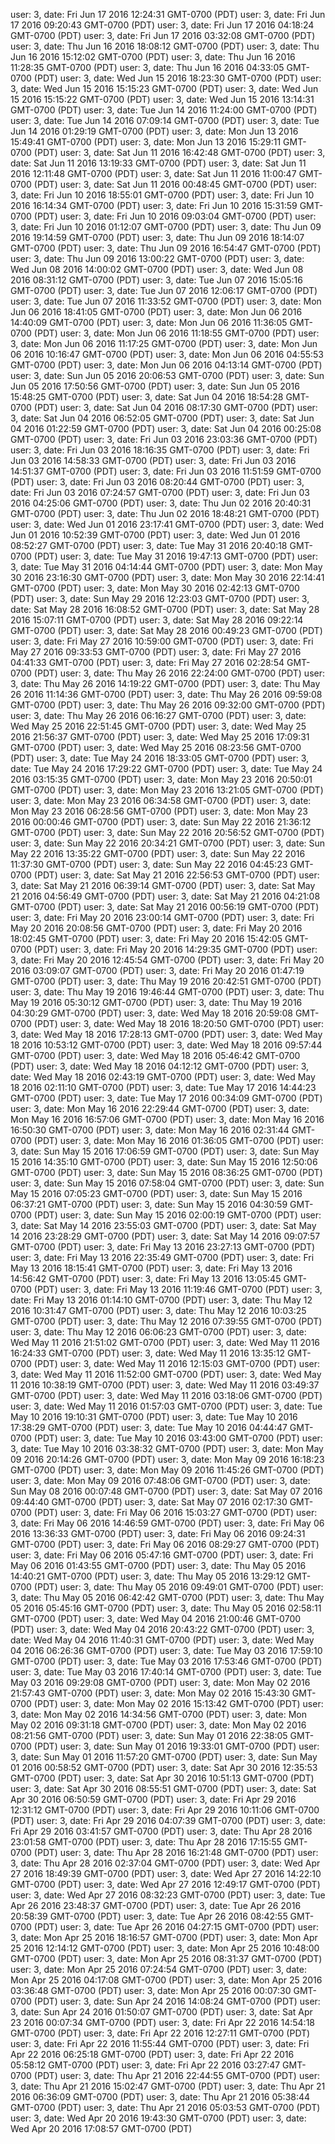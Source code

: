 user: 3, date: Fri Jun 17 2016 12:24:31 GMT-0700 (PDT)
user: 3, date: Fri Jun 17 2016 09:20:43 GMT-0700 (PDT)
user: 3, date: Fri Jun 17 2016 04:18:24 GMT-0700 (PDT)
user: 3, date: Fri Jun 17 2016 03:32:08 GMT-0700 (PDT)
user: 3, date: Thu Jun 16 2016 18:08:12 GMT-0700 (PDT)
user: 3, date: Thu Jun 16 2016 15:12:02 GMT-0700 (PDT)
user: 3, date: Thu Jun 16 2016 11:28:35 GMT-0700 (PDT)
user: 3, date: Thu Jun 16 2016 04:33:05 GMT-0700 (PDT)
user: 3, date: Wed Jun 15 2016 18:23:30 GMT-0700 (PDT)
user: 3, date: Wed Jun 15 2016 15:15:23 GMT-0700 (PDT)
user: 3, date: Wed Jun 15 2016 15:15:22 GMT-0700 (PDT)
user: 3, date: Wed Jun 15 2016 13:14:31 GMT-0700 (PDT)
user: 3, date: Tue Jun 14 2016 11:24:00 GMT-0700 (PDT)
user: 3, date: Tue Jun 14 2016 07:09:14 GMT-0700 (PDT)
user: 3, date: Tue Jun 14 2016 01:29:19 GMT-0700 (PDT)
user: 3, date: Mon Jun 13 2016 15:49:41 GMT-0700 (PDT)
user: 3, date: Mon Jun 13 2016 15:29:11 GMT-0700 (PDT)
user: 3, date: Sat Jun 11 2016 16:42:48 GMT-0700 (PDT)
user: 3, date: Sat Jun 11 2016 13:19:33 GMT-0700 (PDT)
user: 3, date: Sat Jun 11 2016 12:11:48 GMT-0700 (PDT)
user: 3, date: Sat Jun 11 2016 11:00:47 GMT-0700 (PDT)
user: 3, date: Sat Jun 11 2016 00:48:45 GMT-0700 (PDT)
user: 3, date: Fri Jun 10 2016 18:55:01 GMT-0700 (PDT)
user: 3, date: Fri Jun 10 2016 16:14:34 GMT-0700 (PDT)
user: 3, date: Fri Jun 10 2016 15:31:59 GMT-0700 (PDT)
user: 3, date: Fri Jun 10 2016 09:03:04 GMT-0700 (PDT)
user: 3, date: Fri Jun 10 2016 01:12:07 GMT-0700 (PDT)
user: 3, date: Thu Jun 09 2016 19:14:59 GMT-0700 (PDT)
user: 3, date: Thu Jun 09 2016 18:14:07 GMT-0700 (PDT)
user: 3, date: Thu Jun 09 2016 16:54:47 GMT-0700 (PDT)
user: 3, date: Thu Jun 09 2016 13:00:22 GMT-0700 (PDT)
user: 3, date: Wed Jun 08 2016 14:00:02 GMT-0700 (PDT)
user: 3, date: Wed Jun 08 2016 08:31:12 GMT-0700 (PDT)
user: 3, date: Tue Jun 07 2016 15:05:16 GMT-0700 (PDT)
user: 3, date: Tue Jun 07 2016 12:06:17 GMT-0700 (PDT)
user: 3, date: Tue Jun 07 2016 11:33:52 GMT-0700 (PDT)
user: 3, date: Mon Jun 06 2016 18:41:05 GMT-0700 (PDT)
user: 3, date: Mon Jun 06 2016 14:40:09 GMT-0700 (PDT)
user: 3, date: Mon Jun 06 2016 11:36:05 GMT-0700 (PDT)
user: 3, date: Mon Jun 06 2016 11:18:55 GMT-0700 (PDT)
user: 3, date: Mon Jun 06 2016 11:17:25 GMT-0700 (PDT)
user: 3, date: Mon Jun 06 2016 10:16:47 GMT-0700 (PDT)
user: 3, date: Mon Jun 06 2016 04:55:53 GMT-0700 (PDT)
user: 3, date: Mon Jun 06 2016 04:13:14 GMT-0700 (PDT)
user: 3, date: Sun Jun 05 2016 20:06:53 GMT-0700 (PDT)
user: 3, date: Sun Jun 05 2016 17:50:56 GMT-0700 (PDT)
user: 3, date: Sun Jun 05 2016 15:48:25 GMT-0700 (PDT)
user: 3, date: Sat Jun 04 2016 18:54:28 GMT-0700 (PDT)
user: 3, date: Sat Jun 04 2016 08:17:30 GMT-0700 (PDT)
user: 3, date: Sat Jun 04 2016 06:52:05 GMT-0700 (PDT)
user: 3, date: Sat Jun 04 2016 01:22:59 GMT-0700 (PDT)
user: 3, date: Sat Jun 04 2016 00:25:08 GMT-0700 (PDT)
user: 3, date: Fri Jun 03 2016 23:03:36 GMT-0700 (PDT)
user: 3, date: Fri Jun 03 2016 18:16:35 GMT-0700 (PDT)
user: 3, date: Fri Jun 03 2016 14:58:33 GMT-0700 (PDT)
user: 3, date: Fri Jun 03 2016 14:51:37 GMT-0700 (PDT)
user: 3, date: Fri Jun 03 2016 11:51:59 GMT-0700 (PDT)
user: 3, date: Fri Jun 03 2016 08:20:44 GMT-0700 (PDT)
user: 3, date: Fri Jun 03 2016 07:24:57 GMT-0700 (PDT)
user: 3, date: Fri Jun 03 2016 04:25:06 GMT-0700 (PDT)
user: 3, date: Thu Jun 02 2016 20:40:31 GMT-0700 (PDT)
user: 3, date: Thu Jun 02 2016 18:48:21 GMT-0700 (PDT)
user: 3, date: Wed Jun 01 2016 23:17:41 GMT-0700 (PDT)
user: 3, date: Wed Jun 01 2016 10:52:39 GMT-0700 (PDT)
user: 3, date: Wed Jun 01 2016 08:52:27 GMT-0700 (PDT)
user: 3, date: Tue May 31 2016 20:40:18 GMT-0700 (PDT)
user: 3, date: Tue May 31 2016 19:47:13 GMT-0700 (PDT)
user: 3, date: Tue May 31 2016 04:14:44 GMT-0700 (PDT)
user: 3, date: Mon May 30 2016 23:16:30 GMT-0700 (PDT)
user: 3, date: Mon May 30 2016 22:14:41 GMT-0700 (PDT)
user: 3, date: Mon May 30 2016 02:42:13 GMT-0700 (PDT)
user: 3, date: Sun May 29 2016 12:23:03 GMT-0700 (PDT)
user: 3, date: Sat May 28 2016 16:08:52 GMT-0700 (PDT)
user: 3, date: Sat May 28 2016 15:07:11 GMT-0700 (PDT)
user: 3, date: Sat May 28 2016 09:22:14 GMT-0700 (PDT)
user: 3, date: Sat May 28 2016 00:49:23 GMT-0700 (PDT)
user: 3, date: Fri May 27 2016 10:59:00 GMT-0700 (PDT)
user: 3, date: Fri May 27 2016 09:33:53 GMT-0700 (PDT)
user: 3, date: Fri May 27 2016 04:41:33 GMT-0700 (PDT)
user: 3, date: Fri May 27 2016 02:28:54 GMT-0700 (PDT)
user: 3, date: Thu May 26 2016 22:24:00 GMT-0700 (PDT)
user: 3, date: Thu May 26 2016 14:19:22 GMT-0700 (PDT)
user: 3, date: Thu May 26 2016 11:14:36 GMT-0700 (PDT)
user: 3, date: Thu May 26 2016 09:59:08 GMT-0700 (PDT)
user: 3, date: Thu May 26 2016 09:32:00 GMT-0700 (PDT)
user: 3, date: Thu May 26 2016 06:16:27 GMT-0700 (PDT)
user: 3, date: Wed May 25 2016 22:51:45 GMT-0700 (PDT)
user: 3, date: Wed May 25 2016 21:56:37 GMT-0700 (PDT)
user: 3, date: Wed May 25 2016 17:09:31 GMT-0700 (PDT)
user: 3, date: Wed May 25 2016 08:23:56 GMT-0700 (PDT)
user: 3, date: Tue May 24 2016 18:33:05 GMT-0700 (PDT)
user: 3, date: Tue May 24 2016 17:29:22 GMT-0700 (PDT)
user: 3, date: Tue May 24 2016 03:15:35 GMT-0700 (PDT)
user: 3, date: Mon May 23 2016 20:50:01 GMT-0700 (PDT)
user: 3, date: Mon May 23 2016 13:21:05 GMT-0700 (PDT)
user: 3, date: Mon May 23 2016 06:34:58 GMT-0700 (PDT)
user: 3, date: Mon May 23 2016 06:28:56 GMT-0700 (PDT)
user: 3, date: Mon May 23 2016 00:00:46 GMT-0700 (PDT)
user: 3, date: Sun May 22 2016 21:36:12 GMT-0700 (PDT)
user: 3, date: Sun May 22 2016 20:56:52 GMT-0700 (PDT)
user: 3, date: Sun May 22 2016 20:34:21 GMT-0700 (PDT)
user: 3, date: Sun May 22 2016 13:35:22 GMT-0700 (PDT)
user: 3, date: Sun May 22 2016 11:37:30 GMT-0700 (PDT)
user: 3, date: Sun May 22 2016 04:45:23 GMT-0700 (PDT)
user: 3, date: Sat May 21 2016 22:56:53 GMT-0700 (PDT)
user: 3, date: Sat May 21 2016 06:39:14 GMT-0700 (PDT)
user: 3, date: Sat May 21 2016 04:56:49 GMT-0700 (PDT)
user: 3, date: Sat May 21 2016 04:21:08 GMT-0700 (PDT)
user: 3, date: Sat May 21 2016 00:56:19 GMT-0700 (PDT)
user: 3, date: Fri May 20 2016 23:00:14 GMT-0700 (PDT)
user: 3, date: Fri May 20 2016 20:08:56 GMT-0700 (PDT)
user: 3, date: Fri May 20 2016 18:02:45 GMT-0700 (PDT)
user: 3, date: Fri May 20 2016 15:42:05 GMT-0700 (PDT)
user: 3, date: Fri May 20 2016 14:29:35 GMT-0700 (PDT)
user: 3, date: Fri May 20 2016 12:45:54 GMT-0700 (PDT)
user: 3, date: Fri May 20 2016 03:09:07 GMT-0700 (PDT)
user: 3, date: Fri May 20 2016 01:47:19 GMT-0700 (PDT)
user: 3, date: Thu May 19 2016 20:42:51 GMT-0700 (PDT)
user: 3, date: Thu May 19 2016 19:46:44 GMT-0700 (PDT)
user: 3, date: Thu May 19 2016 05:30:12 GMT-0700 (PDT)
user: 3, date: Thu May 19 2016 04:30:29 GMT-0700 (PDT)
user: 3, date: Wed May 18 2016 20:59:08 GMT-0700 (PDT)
user: 3, date: Wed May 18 2016 18:20:50 GMT-0700 (PDT)
user: 3, date: Wed May 18 2016 17:28:13 GMT-0700 (PDT)
user: 3, date: Wed May 18 2016 10:53:12 GMT-0700 (PDT)
user: 3, date: Wed May 18 2016 09:57:44 GMT-0700 (PDT)
user: 3, date: Wed May 18 2016 05:46:42 GMT-0700 (PDT)
user: 3, date: Wed May 18 2016 04:12:12 GMT-0700 (PDT)
user: 3, date: Wed May 18 2016 02:43:19 GMT-0700 (PDT)
user: 3, date: Wed May 18 2016 02:11:10 GMT-0700 (PDT)
user: 3, date: Tue May 17 2016 14:44:23 GMT-0700 (PDT)
user: 3, date: Tue May 17 2016 00:34:09 GMT-0700 (PDT)
user: 3, date: Mon May 16 2016 22:29:44 GMT-0700 (PDT)
user: 3, date: Mon May 16 2016 16:57:06 GMT-0700 (PDT)
user: 3, date: Mon May 16 2016 16:50:30 GMT-0700 (PDT)
user: 3, date: Mon May 16 2016 02:31:44 GMT-0700 (PDT)
user: 3, date: Mon May 16 2016 01:36:05 GMT-0700 (PDT)
user: 3, date: Sun May 15 2016 17:06:59 GMT-0700 (PDT)
user: 3, date: Sun May 15 2016 14:35:10 GMT-0700 (PDT)
user: 3, date: Sun May 15 2016 12:50:06 GMT-0700 (PDT)
user: 3, date: Sun May 15 2016 08:36:25 GMT-0700 (PDT)
user: 3, date: Sun May 15 2016 07:58:04 GMT-0700 (PDT)
user: 3, date: Sun May 15 2016 07:05:23 GMT-0700 (PDT)
user: 3, date: Sun May 15 2016 06:37:21 GMT-0700 (PDT)
user: 3, date: Sun May 15 2016 04:30:59 GMT-0700 (PDT)
user: 3, date: Sun May 15 2016 02:00:19 GMT-0700 (PDT)
user: 3, date: Sat May 14 2016 23:55:03 GMT-0700 (PDT)
user: 3, date: Sat May 14 2016 23:28:29 GMT-0700 (PDT)
user: 3, date: Sat May 14 2016 09:07:57 GMT-0700 (PDT)
user: 3, date: Fri May 13 2016 23:27:13 GMT-0700 (PDT)
user: 3, date: Fri May 13 2016 22:35:49 GMT-0700 (PDT)
user: 3, date: Fri May 13 2016 18:15:41 GMT-0700 (PDT)
user: 3, date: Fri May 13 2016 14:56:42 GMT-0700 (PDT)
user: 3, date: Fri May 13 2016 13:05:45 GMT-0700 (PDT)
user: 3, date: Fri May 13 2016 11:19:46 GMT-0700 (PDT)
user: 3, date: Fri May 13 2016 01:14:10 GMT-0700 (PDT)
user: 3, date: Thu May 12 2016 10:31:47 GMT-0700 (PDT)
user: 3, date: Thu May 12 2016 10:03:25 GMT-0700 (PDT)
user: 3, date: Thu May 12 2016 07:39:55 GMT-0700 (PDT)
user: 3, date: Thu May 12 2016 06:06:23 GMT-0700 (PDT)
user: 3, date: Wed May 11 2016 21:51:02 GMT-0700 (PDT)
user: 3, date: Wed May 11 2016 16:24:33 GMT-0700 (PDT)
user: 3, date: Wed May 11 2016 13:35:12 GMT-0700 (PDT)
user: 3, date: Wed May 11 2016 12:15:03 GMT-0700 (PDT)
user: 3, date: Wed May 11 2016 11:52:00 GMT-0700 (PDT)
user: 3, date: Wed May 11 2016 10:38:19 GMT-0700 (PDT)
user: 3, date: Wed May 11 2016 03:49:37 GMT-0700 (PDT)
user: 3, date: Wed May 11 2016 03:18:06 GMT-0700 (PDT)
user: 3, date: Wed May 11 2016 01:57:03 GMT-0700 (PDT)
user: 3, date: Tue May 10 2016 19:10:31 GMT-0700 (PDT)
user: 3, date: Tue May 10 2016 17:38:29 GMT-0700 (PDT)
user: 3, date: Tue May 10 2016 04:44:47 GMT-0700 (PDT)
user: 3, date: Tue May 10 2016 03:43:00 GMT-0700 (PDT)
user: 3, date: Tue May 10 2016 03:38:32 GMT-0700 (PDT)
user: 3, date: Mon May 09 2016 20:14:26 GMT-0700 (PDT)
user: 3, date: Mon May 09 2016 16:18:23 GMT-0700 (PDT)
user: 3, date: Mon May 09 2016 11:45:26 GMT-0700 (PDT)
user: 3, date: Mon May 09 2016 07:48:06 GMT-0700 (PDT)
user: 3, date: Sun May 08 2016 00:07:48 GMT-0700 (PDT)
user: 3, date: Sat May 07 2016 09:44:40 GMT-0700 (PDT)
user: 3, date: Sat May 07 2016 02:17:30 GMT-0700 (PDT)
user: 3, date: Fri May 06 2016 15:03:27 GMT-0700 (PDT)
user: 3, date: Fri May 06 2016 14:46:59 GMT-0700 (PDT)
user: 3, date: Fri May 06 2016 13:36:33 GMT-0700 (PDT)
user: 3, date: Fri May 06 2016 09:24:31 GMT-0700 (PDT)
user: 3, date: Fri May 06 2016 08:29:27 GMT-0700 (PDT)
user: 3, date: Fri May 06 2016 05:47:16 GMT-0700 (PDT)
user: 3, date: Fri May 06 2016 01:43:55 GMT-0700 (PDT)
user: 3, date: Thu May 05 2016 14:40:21 GMT-0700 (PDT)
user: 3, date: Thu May 05 2016 13:29:12 GMT-0700 (PDT)
user: 3, date: Thu May 05 2016 09:49:01 GMT-0700 (PDT)
user: 3, date: Thu May 05 2016 06:42:42 GMT-0700 (PDT)
user: 3, date: Thu May 05 2016 05:45:16 GMT-0700 (PDT)
user: 3, date: Thu May 05 2016 02:58:11 GMT-0700 (PDT)
user: 3, date: Wed May 04 2016 21:00:46 GMT-0700 (PDT)
user: 3, date: Wed May 04 2016 20:43:22 GMT-0700 (PDT)
user: 3, date: Wed May 04 2016 11:40:31 GMT-0700 (PDT)
user: 3, date: Wed May 04 2016 06:26:36 GMT-0700 (PDT)
user: 3, date: Tue May 03 2016 17:59:10 GMT-0700 (PDT)
user: 3, date: Tue May 03 2016 17:53:46 GMT-0700 (PDT)
user: 3, date: Tue May 03 2016 17:40:14 GMT-0700 (PDT)
user: 3, date: Tue May 03 2016 09:29:08 GMT-0700 (PDT)
user: 3, date: Mon May 02 2016 21:57:43 GMT-0700 (PDT)
user: 3, date: Mon May 02 2016 15:43:30 GMT-0700 (PDT)
user: 3, date: Mon May 02 2016 15:13:42 GMT-0700 (PDT)
user: 3, date: Mon May 02 2016 14:34:56 GMT-0700 (PDT)
user: 3, date: Mon May 02 2016 09:31:18 GMT-0700 (PDT)
user: 3, date: Mon May 02 2016 08:21:56 GMT-0700 (PDT)
user: 3, date: Sun May 01 2016 22:38:05 GMT-0700 (PDT)
user: 3, date: Sun May 01 2016 19:33:01 GMT-0700 (PDT)
user: 3, date: Sun May 01 2016 11:57:20 GMT-0700 (PDT)
user: 3, date: Sun May 01 2016 00:58:52 GMT-0700 (PDT)
user: 3, date: Sat Apr 30 2016 12:35:53 GMT-0700 (PDT)
user: 3, date: Sat Apr 30 2016 10:51:13 GMT-0700 (PDT)
user: 3, date: Sat Apr 30 2016 08:55:51 GMT-0700 (PDT)
user: 3, date: Sat Apr 30 2016 06:50:59 GMT-0700 (PDT)
user: 3, date: Fri Apr 29 2016 12:31:12 GMT-0700 (PDT)
user: 3, date: Fri Apr 29 2016 10:11:06 GMT-0700 (PDT)
user: 3, date: Fri Apr 29 2016 04:07:39 GMT-0700 (PDT)
user: 3, date: Fri Apr 29 2016 03:41:57 GMT-0700 (PDT)
user: 3, date: Thu Apr 28 2016 23:01:58 GMT-0700 (PDT)
user: 3, date: Thu Apr 28 2016 17:15:55 GMT-0700 (PDT)
user: 3, date: Thu Apr 28 2016 16:21:48 GMT-0700 (PDT)
user: 3, date: Thu Apr 28 2016 02:37:04 GMT-0700 (PDT)
user: 3, date: Wed Apr 27 2016 18:49:39 GMT-0700 (PDT)
user: 3, date: Wed Apr 27 2016 14:22:10 GMT-0700 (PDT)
user: 3, date: Wed Apr 27 2016 12:49:17 GMT-0700 (PDT)
user: 3, date: Wed Apr 27 2016 08:32:23 GMT-0700 (PDT)
user: 3, date: Tue Apr 26 2016 23:48:37 GMT-0700 (PDT)
user: 3, date: Tue Apr 26 2016 20:58:39 GMT-0700 (PDT)
user: 3, date: Tue Apr 26 2016 08:42:55 GMT-0700 (PDT)
user: 3, date: Tue Apr 26 2016 04:27:15 GMT-0700 (PDT)
user: 3, date: Mon Apr 25 2016 18:16:57 GMT-0700 (PDT)
user: 3, date: Mon Apr 25 2016 12:14:12 GMT-0700 (PDT)
user: 3, date: Mon Apr 25 2016 10:48:00 GMT-0700 (PDT)
user: 3, date: Mon Apr 25 2016 08:31:37 GMT-0700 (PDT)
user: 3, date: Mon Apr 25 2016 07:24:54 GMT-0700 (PDT)
user: 3, date: Mon Apr 25 2016 04:17:08 GMT-0700 (PDT)
user: 3, date: Mon Apr 25 2016 03:36:48 GMT-0700 (PDT)
user: 3, date: Mon Apr 25 2016 00:07:30 GMT-0700 (PDT)
user: 3, date: Sun Apr 24 2016 14:08:24 GMT-0700 (PDT)
user: 3, date: Sun Apr 24 2016 01:50:07 GMT-0700 (PDT)
user: 3, date: Sat Apr 23 2016 00:07:34 GMT-0700 (PDT)
user: 3, date: Fri Apr 22 2016 14:54:18 GMT-0700 (PDT)
user: 3, date: Fri Apr 22 2016 12:27:11 GMT-0700 (PDT)
user: 3, date: Fri Apr 22 2016 11:55:44 GMT-0700 (PDT)
user: 3, date: Fri Apr 22 2016 06:25:18 GMT-0700 (PDT)
user: 3, date: Fri Apr 22 2016 05:58:12 GMT-0700 (PDT)
user: 3, date: Fri Apr 22 2016 03:27:47 GMT-0700 (PDT)
user: 3, date: Thu Apr 21 2016 22:44:55 GMT-0700 (PDT)
user: 3, date: Thu Apr 21 2016 15:02:47 GMT-0700 (PDT)
user: 3, date: Thu Apr 21 2016 06:36:09 GMT-0700 (PDT)
user: 3, date: Thu Apr 21 2016 05:38:44 GMT-0700 (PDT)
user: 3, date: Thu Apr 21 2016 05:03:53 GMT-0700 (PDT)
user: 3, date: Wed Apr 20 2016 19:43:30 GMT-0700 (PDT)
user: 3, date: Wed Apr 20 2016 17:08:57 GMT-0700 (PDT)
